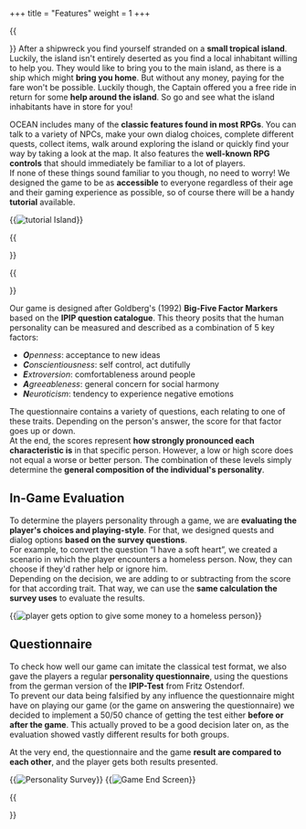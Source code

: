 +++
title = "Features"
weight = 1
+++

{{<section title="The Game" >}}
After a shipwreck you find yourself stranded on a **small tropical island**. Luckily, the island isn't entirely deserted as you 
find a local inhabitant willing to help you. They would like to bring you to the main island, as there is a ship which might
**bring you home**. But without any money, paying for the fare won't be possible. Luckily though, the Captain offered you a free
ride in return for some **help around the island**. So go and see what the island inhabitants have in store for you!

OCEAN includes many of the **classic features found in most RPGs**. You can talk to a variety of NPCs, make your own dialog choices,
complete different quests, collect items, walk around exploring the island or quickly find your way by taking a look at the 
map. It also features the **well-known RPG controls** that should immediately be familiar to a lot of players. \
If none of these things sound familiar to you though, no need to worry! We designed the game to be as **accessible** to
everyone regardless of their age and their gaming experience as possible, so of course there will be a handy **tutorial** available.

{{<image src="tutorial.png" alt="tutorial Island" caption="learn the games basics on Tutorial Island">}}

{{</section>}}


{{<section title="Personality Evaluation" >}}

Our game is designed after Goldberg's (1992) **Big-Five Factor Markers** based on the **IPIP question catalogue**. This theory 
posits that the human personality can be measured and described as a combination of 5 key factors:

- ***O**penness*: acceptance to new ideas
- ***C**onscientiousness*: self control, act dutifully
- ***E**xtroversion*: comfortableness around people
- ***A**greeableness*: general concern for social harmony
- ***N**euroticism*: tendency to experience negative emotions

The questionnaire contains a variety of questions, each relating to one of these traits. Depending on the person's answer, 
the score for that factor goes up or down. \
At the end, the scores represent **how strongly pronounced each characteristic is** in that specific person. However, a low or
high score does not equal a worse or better person. The combination of these levels simply determine the **general composition
of the individual's personality**.



## In-Game Evaluation
To determine the players personality through a game, we are **evaluating the player's choices and playing-style**. For that, we 
designed quests and dialog options **based on the survey questions**. \
For example, to convert the question “I have a soft heart”, we created a scenario in which the player encounters a homeless person.
Now, they can choose if they'd rather help or ignore him. \
Depending on the decision, we are adding to or subtracting from the score for that according trait. That way, we can use the **same
calculation the survey uses** to evaluate the results.

{{<image src="Lausi.png" alt="player gets option to give some money to a homeless person" caption="“Excuse me, could you spare some money?”">}}

## Questionnaire
To check how well our game can imitate the classical test format, we also gave the players a regular **personality questionnaire**,
using the questions from the german version of the **IPIP-Test** from Fritz Ostendorf. \
To prevent our data being falsified by any influence the questionnaire might have on playing our game (or the game on answering
the questionnaire) we decided to implement a 50/50 chance of getting the test either **before or after the game**. This actually
proved to be a good decision later on, as the evaluation showed vastly different results for both groups.

At the very end, the questionnaire and the game **result are compared to each other**, and the player gets both results presented.

{{<image src="survey.png" alt="Personality Survey" caption="Screenshot of the personality survey before/after the game">}}
{{<image src="ResultScreen.png" alt="Game End Screen" caption="Endscreen with test results">}}

{{</section>}}
